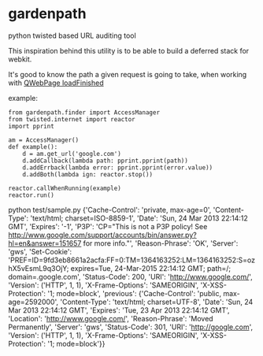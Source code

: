 gardenpath
==========

python twisted based URL auditing tool

This inspiration behind this utility is to be able to build a deferred stack for webkit.

It's good to know the path a given request is going to take, when working with [QWebPage loadFinished](http://qt-project.org/doc/qt-4.8/qwebpage.html#loadFinished)


example:

    from gardenpath.finder import AccessManager
    from twisted.internet import reactor
    import pprint
    
    am = AccessManager()
    def example():
        d = am.get_url('google.com')
        d.addCallback(lambda path: pprint.pprint(path))
        d.addErrback(lambda error: pprint.pprint(error.value))
        d.addBoth(lambda ign: reactor.stop())
       
    reactor.callWhenRunning(example)
    reactor.run()

python test/sample.py
{'Cache-Control': 'private, max-age=0',
 'Content-Type': 'text/html; charset=ISO-8859-1',
 'Date': 'Sun, 24 Mar 2013 22:14:12 GMT',
 'Expires': '-1',
 'P3P': 'CP="This is not a P3P policy! See http://www.google.com/support/accounts/bin/answer.py?hl=en&answer=151657 for more info."',
 'Reason-Phrase': 'OK',
 'Server': 'gws',
 'Set-Cookie': 'PREF=ID=9fd3eb8661a2acfa:FF=0:TM=1364163252:LM=1364163252:S=ozhX5vEsmL9q3OjY; expires=Tue, 24-Mar-2015 22:14:12 GMT; path=/; domain=.google.com',
 'Status-Code': 200,
 'URI': 'http://www.google.com/',
 'Version': ('HTTP', 1, 1),
 'X-Frame-Options': 'SAMEORIGIN',
 'X-XSS-Protection': '1; mode=block',
 'previous': {'Cache-Control': 'public, max-age=2592000',
              'Content-Type': 'text/html; charset=UTF-8',
              'Date': 'Sun, 24 Mar 2013 22:14:12 GMT',
              'Expires': 'Tue, 23 Apr 2013 22:14:12 GMT',
              'Location': 'http://www.google.com/',
              'Reason-Phrase': 'Moved Permanently',
              'Server': 'gws',
              'Status-Code': 301,
              'URI': 'http://google.com',
              'Version': ('HTTP', 1, 1),
              'X-Frame-Options': 'SAMEORIGIN',
              'X-XSS-Protection': '1; mode=block'}}



